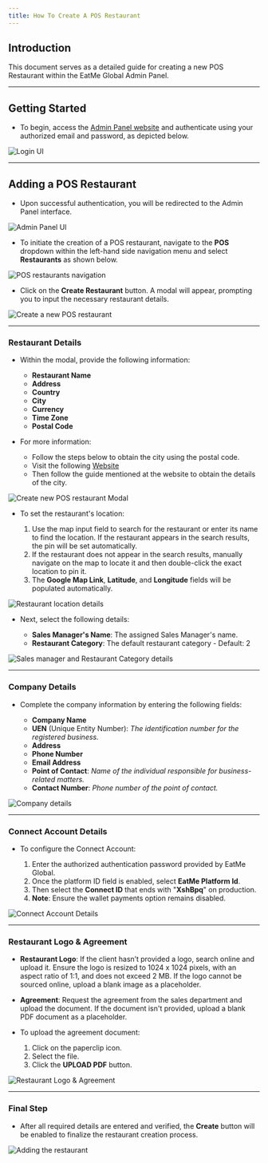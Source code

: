 ```yaml
---
title: How To Create A POS Restaurant
---
```

## Introduction

This document serves as a detailed guide for creating a new POS Restaurant within the EatMe Global Admin Panel.

---

## Getting Started

- To begin, access the [Admin Panel website](https://admin.eatmeglobal.com/) and authenticate using your authorized email and password, as depicted below.

![Login UI](/img/login-custom-.png "Login UI")

---

## Adding a POS Restaurant

- Upon successful authentication, you will be redirected to the Admin Panel interface.

![Admin Panel UI](/img/home-custom-.png "Admin Panel UI")

- To initiate the creation of a POS restaurant, navigate to the **POS** dropdown within the left-hand side navigation menu and select **Restaurants** as shown below.

![POS restaurants navigation](/img/pos-restaurants-custom-.png "POS restaurants navigation")

- Click on the **Create Restaurant** button. A modal will appear, prompting you to input the necessary restaurant details.

![Create a new POS restaurant](/img/add-restaurant-custom-pos.png "Create a new POS restaurant")

---

### Restaurant Details

- Within the modal, provide the following information:

  - **Restaurant Name**
  - **Address**
  - **Country**
  - **City**
  - **Currency**
  - **Time Zone**
  - **Postal Code**

- For more information:

  - Follow the steps below to obtain the city using the postal code.
  - Visit the following [Website](https://www.mingproperty.sg/singapore-district-code/)
  - Then follow the guide mentioned at the website to obtain the details of the city.

![Create new POS restaurant Modal](/img/restaurant-details-custom-pos.png "Create new POS restaurant Modal")

- To set the restaurant's location:

  1. Use the map input field to search for the restaurant or enter its name to find the location. If the restaurant appears in the search results, the pin will be set automatically.
  2. If the restaurant does not appear in the search results, manually navigate on the map to locate it and then double-click the exact location to pin it.
  3. The **Google Map Link**, **Latitude**, and **Longitude** fields will be populated automatically.

![Restaurant location details](/img/location-details-custom-pos.png "Restaurant location details")

- Next, select the following details:

  - **Sales Manager's Name**: The assigned Sales Manager's name.
  - **Restaurant Category**: The default restaurant category - Default: 2

![Sales manager and Restaurant Category details](/img/sales-information-pos.png "Sales manager and Restaurant Category details")

---

### Company Details

- Complete the company information by entering the following fields:

  - **Company Name**
  - **UEN** (Unique Entity Number): *The identification number for the registered business.*
  - **Address**
  - **Phone Number**
  - **Email Address**
  - **Point of Contact**: *Name of the individual responsible for business-related matters.*
  - **Contact Number**: *Phone number of the point of contact.*

![Company details](/img/company-details-custom-.png "Company details")

---

### Connect Account Details

- To configure the Connect Account:

  1. Enter the authorized authentication password provided by EatMe Global.
  2. Once the platform ID field is enabled, select **EatMe Platform Id**.
  3. Then select the **Connect ID** that ends with "**XshBpq**" on production.
  4. **Note**: Ensure the wallet payments option remains disabled.

![Connect Account Details](/img/connect-account-details-pos.png "Connect Account Details")

---

### Restaurant Logo & Agreement

- **Restaurant Logo**: If the client hasn’t provided a logo, search online and upload it. Ensure the logo is resized to 1024 x 1024 pixels, with an aspect ratio of 1:1, and does not exceed 2 MB. If the logo cannot be sourced online, upload a blank image as a placeholder.

- **Agreement**: Request the agreement from the sales department and upload the document. If the document isn't provided, upload a blank PDF document as a placeholder.

- To upload the agreement document:

  1. Click on the paperclip icon.
  2. Select the file.
  3. Click the **UPLOAD PDF** button.

![Restaurant Logo & Agreement](/img/restaurant-logo-agreement-custom-.png "Restaurant Logo & Agreement")

---

### Final Step

- After all required details are entered and verified, the **Create** button will be enabled to finalize the restaurant creation process.

![Adding the restaurant](/img/create-pos-restaurant-custom-.png "Adding the restaurant")
